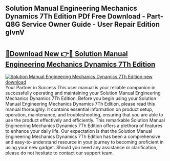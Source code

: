 ## Solution Manual Engineering Mechanics Dynamics 7Th Edition PDf Free Download - Part-Q8G Service Owner Guide - User Repair Edition gIvnV

# <h2><a href="http://bc57965.oget.top/?id=Solution+Manual+Engineering+Mechanics+Dynamics+7Th+Edition">🔗Download New 👉🔴 Solution Manual Engineering Mechanics Dynamics 7Th Edition</a></h2>

[![Solution Manual Engineering Mechanics Dynamics 7Th Edition new download](https://i.imgur.com/5g1atiW.png)](http://bc57965.oget.top/?id=Solution+Manual+Engineering+Mechanics+Dynamics+7Th+Edition)
Your Partner in Success This user manual is your reliable companion in successfully operating and maintaining your Solution Manual Engineering Mechanics Dynamics 7Th Edition. Before you begin using your Solution Manual Engineering Mechanics Dynamics 7Th Edition, please read this manual thoroughly. It contains essential information on product setup, operation, maintenance, and troubleshooting, ensuring that you are able to use the product effectively and efficiently. This remarkable Solution Manual Engineering Mechanics Dynamics 7Th Edition offers a plethora of features to enhance your daily life. Our expectation is that the Solution Manual Engineering Mechanics Dynamics 7Th Edition has been a comprehensive and easy-to-understand resource in your journey to becoming proficient in using your new gadget. Should you need any assistance or clarification, please do not hesitate to contact our support team.
